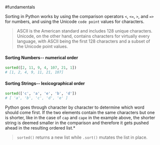 #fundamentals 

Sorting in Python works by using the comparison operators `<`,  `<=`, `>`, and  `=>` for numbers, and using the Unicode `code point` values for characters.

> ASCII is the American standard and includes 128 unique characters. Unicode, on the other hand, contains characters for virtually every language, with ASCII being the first 128 characters and a subset of the Unicode point values. 

#### Sorting Numbers-- numerical order
```python
sorted([2, 11, 9, 4, 107, 21, 1])
# [1, 2, 4, 9, 11, 21, 107]
```


#### Sorting Strings-- lexicographical order
```python
sorted(['c', 'a', 'e', 'b', 'd'])
# [ 'a', 'b', 'c', 'd', 'e' ]
```

Python goes through character by character to determine which word should come first. If the two elements contain the same characters but one is shorter, like  in the case of `cap` and `cape` in the example above, the shorter string is deemed smaller in the comparison and therefore it gets pushed ahead in the resulting ordered list.*

> `sorted()` returns a new list while `.sort()` mutates the list in place.

